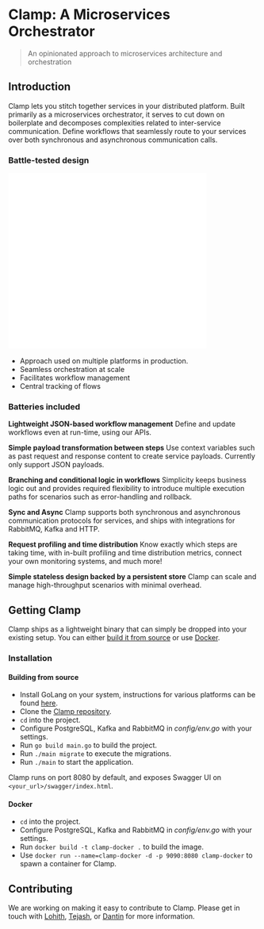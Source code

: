 # Clamp: A Microservices Orchestrator

> An opinionated approach to microservices architecture and orchestration

## Introduction
Clamp lets you stitch together services in your distributed platform. Built primarily as a microservices orchestrator, it serves to cut down on boilerplate and decomposes complexities related to inter-service communication. Define workflows that seamlessly route to your services over both synchronous and asynchronous communication calls.

### Battle-tested design
![enter image description here](arch.png)
 - Approach used on multiple platforms in production.
 - Seamless orchestration at scale
 - Facilitates workflow management
 - Central tracking of flows

### Batteries included
**Lightweight JSON-based workflow management**
Define and update workflows even at run-time, using our APIs.

**Simple payload transformation between steps** Use context variables such as past request and response content to create service payloads. Currently only support JSON payloads.

**Branching and conditional logic in workflows** Simplicity keeps business logic out and provides required flexibility to introduce multiple execution paths for scenarios such as error-handling and rollback.

**Sync and Async** Clamp supports both synchronous and asynchronous communication protocols for services, and ships with integrations for RabbitMQ, Kafka and HTTP.

**Request profiling and time distribution** Know exactly which steps are taking time, with in-built profiling and time distribution metrics, connect your own monitoring systems, and much more!

**Simple stateless design backed by a persistent store** Clamp can scale and manage high-throughput scenarios with minimal overhead.
## Getting Clamp
Clamp ships as a lightweight binary that can simply be dropped into your existing setup. You can either [build it from source](/?id=building-from-source) or use [Docker](/?id=docker).
### Installation
#### Building from source
- Install GoLang on your system, instructions for various platforms can be found [here](https://golang.org/doc/install).
- Clone the [Clamp repository](https://gitlab.com/sahajsoft/clamp/clamp-core).
- `cd` into the project.
- Configure PostgreSQL, Kafka and RabbitMQ in *config/env.go* with your settings.
- Run `go build main.go` to build the project.
- Run `./main migrate` to execute the migrations.
- Run `./main` to start the application.

Clamp runs on port 8080 by default, and exposes Swagger UI on `<your_url>/swagger/index.html`.
#### Docker
- `cd` into the project.
- Configure PostgreSQL, Kafka and RabbitMQ in *config/env.go* with your settings.
- Run `docker build -t clamp-docker .` to build the image.
- Use `docker run --name=clamp-docker -d -p 9090:8080 clamp-docker` to spawn a container for Clamp.

## Contributing
We are working on making it easy to contribute to Clamp. Please get in touch with [Lohith](mailto:lohithkm@sahaj.ai), [Tejash](mailto:tejashl@sahaj.ai), or [Dantin](mailto:dantink@sahaj.ai) for more information.